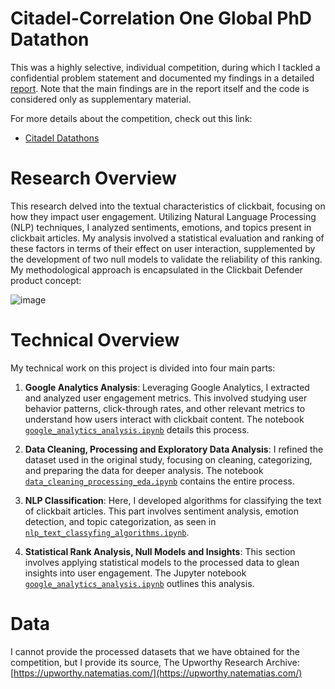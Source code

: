 # Citadel-Correlation One Global PhD Datathon
This was a highly selective, individual competition, during which I tackled a confidential problem statement and documented my findings in a detailed [report](https://github.com/lukablagoje/datathon-report.pdf). Note that the main findings are in the report itself and the code is considered only as supplementary material.

For more details about the competition, check out this link:
- [Citadel Datathons](https://www.citadel.com/careers/students/datathons/)
# Research Overview
This research delved into the textual characteristics of clickbait, focusing on how they impact user engagement. Utilizing Natural Language Processing (NLP) techniques, I analyzed sentiments, emotions, and topics present in clickbait articles. My analysis involved a statistical evaluation and ranking of these factors in terms of their effect on user interaction, supplemented by the development of two null models to validate the reliability of this ranking. My methodological approach is encapsulated in the Clickbait Defender product concept:

![image](https://github.com/lukablagoje/citadel_phd_datathon_2023/assets/52599010/337c232f-a1b0-4ca9-a812-05702cd8a752)

# Technical Overview
My technical work on this project is divided into four main parts:

1. **Google Analytics Analysis**: Leveraging Google Analytics, I extracted and analyzed user engagement metrics. This involved studying user behavior patterns, click-through rates, and other relevant metrics to understand how users interact with clickbait content. The notebook [`google_analytics_analysis.ipynb`](https://github.com/lukablagoje/google-analytics-analysis) details this process.

2. **Data Cleaning, Processing and Exploratory Data Analysis**: I refined the dataset used in the original study, focusing on cleaning, categorizing, and preparing the data for deeper analysis. The notebook [`data_cleaning_processing_eda.ipynb`](https://github.com/lukablagoje/data-cleaning-processing-eda) contains the entire process.

3. **NLP Classification**: Here, I developed algorithms for classifying the text of clickbait articles. This part involves sentiment analysis, emotion detection, and topic categorization, as seen in [`nlp_text_classyfing_algorithms.ipynb`](https://github.com/lukablagoje/nlp-text-classyfing-algorithms).

4. **Statistical Rank Analysis, Null Models and Insights**: This section involves applying statistical models to the processed data to glean insights into user engagement. The Jupyter notebook [`google_analytics_analysis.ipynb`](https://github.com/lukablagoje/google-analytics-analysis) outlines this analysis.

# Data
I cannot provide the processed datasets that we have obtained for the competition, but I provide its source, The Upworthy Research Archive:
[https://upworthy.natematias.com/](https://upworthy.natematias.com/)
